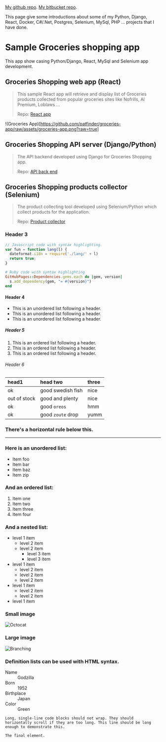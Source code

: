 [My github repo](https://github.com/patfinder).
[My bitbucket repo](https://bitbucket.org/patfinder/).

This page give some introductions about some of my Python, Django, React, Docker, C#/.Net, Postgres, Selenium, MySql, PHP ... projects that I have done.

# Sample Groceries shopping app

This app show casing Python/Django, React, MySql and Selenium app development.

## Groceries Shopping web app (React)

> This sample React app will retrieve and display list of Groceries products collected from popular groceries sites like Nofrills, Al Premium, Loblaws ... 
>
> Repo: [React app](https://github.com/patfinder/groceries-app)

!(Groceries App)[https://github.com/patfinder/groceries-app/raw/assets/groceries-app.png?raw=true]

## Groceries Shopping API server (Django/Python)

> The API backend developed using Django for Groceries Shopping app.
>
> Repo: [API back end](https://github.com/patfinder/groceries_shopping-backend)

## Groceries Shopping products collector (Selenium)

> The product collecting tool developed using Selenium/Python which collect products for the application.
>
> Repo: [Product collector](https://github.com/patfinder/groceries-shopping)

### Header 3

```js
// Javascript code with syntax highlighting.
var fun = function lang(l) {
  dateformat.i18n = require('./lang/' + l)
  return true;
}
```

```ruby
# Ruby code with syntax highlighting
GitHubPages::Dependencies.gems.each do |gem, version|
  s.add_dependency(gem, "= #{version}")
end
```

#### Header 4

*   This is an unordered list following a header.
*   This is an unordered list following a header.
*   This is an unordered list following a header.

##### Header 5

1.  This is an ordered list following a header.
2.  This is an ordered list following a header.
3.  This is an ordered list following a header.

###### Header 6

| head1        | head two          | three |
|:-------------|:------------------|:------|
| ok           | good swedish fish | nice  |
| out of stock | good and plenty   | nice  |
| ok           | good `oreos`      | hmm   |
| ok           | good `zoute` drop | yumm  |

### There's a horizontal rule below this.

* * *

### Here is an unordered list:

*   Item foo
*   Item bar
*   Item baz
*   Item zip

### And an ordered list:

1.  Item one
1.  Item two
1.  Item three
1.  Item four

### And a nested list:

- level 1 item
  - level 2 item
  - level 2 item
    - level 3 item
    - level 3 item
- level 1 item
  - level 2 item
  - level 2 item
  - level 2 item
- level 1 item
  - level 2 item
  - level 2 item
- level 1 item

### Small image

![Octocat](https://github.githubassets.com/images/icons/emoji/octocat.png)

### Large image

![Branching](https://guides.github.com/activities/hello-world/branching.png)


### Definition lists can be used with HTML syntax.

<dl>
<dt>Name</dt>
<dd>Godzilla</dd>
<dt>Born</dt>
<dd>1952</dd>
<dt>Birthplace</dt>
<dd>Japan</dd>
<dt>Color</dt>
<dd>Green</dd>
</dl>

```
Long, single-line code blocks should not wrap. They should horizontally scroll if they are too long. This line should be long enough to demonstrate this.
```

```
The final element.
```
